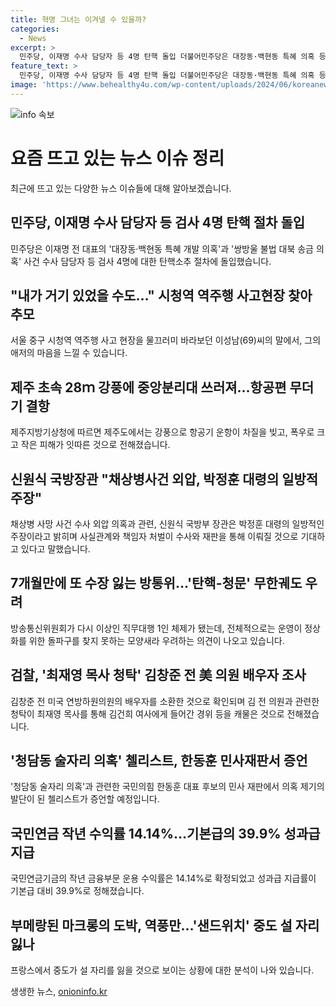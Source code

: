 ```yaml
---
title: 혁명 그녀는 이겨낼 수 있을까?
categories:
  - News
excerpt: >
  민주당, 이재명 수사 담당자 등 4명 탄핵 돌입 더불어민주당은 대장동·백현동 특혜 의혹 등을 조사중인 검사 4명에 대한 탄핵소추 절차에 돌입했습니다. 이는 최근 탄핵소추한 검사 3명에 이어 7명째 현직 검사의 탄핵소추이며 법사위에 회부 제안되었습니다.  세부 내용 보기: https://www.yna.co.kr/view/AKR20240702113251001
feature_text: >
  민주당, 이재명 수사 담당자 등 4명 탄핵 돌입 더불어민주당은 대장동·백현동 특혜 의혹 등을 조사중인 검사 4명에 대한 탄핵소추 절차에 돌입했습니다. 이는 최근 탄핵소추한 검사 3명에 이어 7명째 현직 검사의 탄핵소추이며 법사위에 회부 제안되었습니다.  세부 내용 보기: https://www.yna.co.kr/view/AKR20240702113251001
image: 'https://www.behealthy4u.com/wp-content/uploads/2024/06/koreanews.jpg'
---
```


<p><img src="https://www.behealthy4u.com/wp-content/uploads/2024/06/koreanews.jpg" alt="info 속보" /></p>

<h1 data-ke-size="size26">요즘 뜨고 있는 뉴스 이슈 정리</h1>

<p data-ke-size="size16">최근에 뜨고 있는 다양한 뉴스 이슈들에 대해 알아보겠습니다.</p>

<h2 data-ke-size="size20">민주당, 이재명 수사 담당자 등 검사 4명 탄핵 절차 돌입</h2>

<p data-ke-size="size16">민주당은 이재명 전 대표의 '대장동·백현동 특혜 개발 의혹'과 '쌍방울 불법 대북 송금 의혹' 사건 수사 담당자 등 검사 4명에 대한 탄핵소추 절차에 돌입했습니다.</p>

<h2 data-ke-size="size20">"내가 거기 있었을 수도…" 시청역 역주행 사고현장 찾아 추모</h2>

<p data-ke-size="size16">서울 중구 시청역 역주행 사고 현장을 물끄러미 바라보던 이성남(69)씨의 말에서, 그의 애저의 마음을 느낄 수 있습니다.</p>

<h2 data-ke-size="size20">제주 초속 28ｍ 강풍에 중앙분리대 쓰러져…항공편 무더기 결항</h2>

<p data-ke-size="size16">제주지방기상청에 따르면 제주도에서는 강풍으로 항공기 운항이 차질을 빚고, 폭우로 크고 작은 피해가 잇따른 것으로 전해졌습니다.</p>

<h2 data-ke-size="size20">신원식 국방장관 "채상병사건 외압, 박정훈 대령의 일방적 주장"</h2>

<p data-ke-size="size16">채상병 사망 사건 수사 외압 의혹과 관련, 신원식 국방부 장관은 박정훈 대령의 일방적인 주장이라고 밝히며 사실관계와 책임자 처벌이 수사와 재판을 통해 이뤄질 것으로 기대하고 있다고 말했습니다.</p>

<h2 data-ke-size="size20">7개월만에 또 수장 잃는 방통위…'탄핵-청문' 무한궤도 우려</h2>

<p data-ke-size="size16">방송통신위원회가 다시 이상인 직무대행 1인 체제가 됐는데, 전체적으로는 운영이 정상화를 위한 돌파구를 찾지 못하는 모양새라 우려하는 의견이 나오고 있습니다.</p>

<h2 data-ke-size="size20">검찰, '최재영 목사 청탁' 김창준 전 美 의원 배우자 조사</h2>

<p data-ke-size="size16">김창준 전 미국 연방하원의원의 배우자를 소환한 것으로 확인되며 김 전 의원과 관련한 청탁이 최재영 목사를 통해 김건희 여사에게 들어간 경위 등을 캐물은 것으로 전해졌습니다.</p>

<h2 data-ke-size="size20">'청담동 술자리 의혹' 첼리스트, 한동훈 민사재판서 증언</h2>

<p data-ke-size="size16">'청담동 술자리 의혹'과 관련한 국민의힘 한동훈 대표 후보의 민사 재판에서 의혹 제기의 발단이 된 첼리스트가 증언할 예정입니다.</p>

<h2 data-ke-size="size20">국민연금 작년 수익률 14.14%…기본급의 39.9% 성과급 지급</h2>

<p data-ke-size="size16">국민연금기금의 작년 금융부문 운용 수익률은 14.14%로 확정되었고 성과급 지급률이 기본급 대비 39.9%로 정해졌습니다.</p>

<h2 data-ke-size="size20">부메랑된 마크롱의 도박, 역풍만…'샌드위치' 중도 설 자리 잃나</h2>

<p data-ke-size="size16">프랑스에서 중도가 설 자리를 잃을 것으로 보이는 상황에 대한 분석이 나와 있습니다.</p>
생생한 뉴스, <a href="https://onioninfo.kr" rel="dofollow">onioninfo.kr</a>


